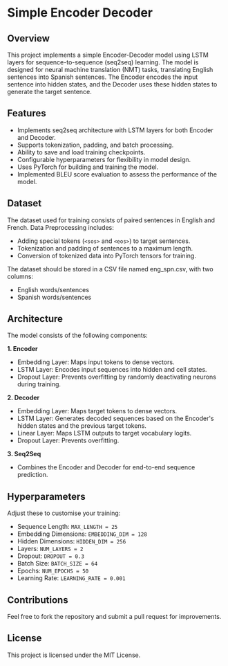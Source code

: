# Simple Encoder Decoder

## Overview
This project implements a simple Encoder-Decoder model using LSTM layers for sequence-to-sequence (seq2seq) learning. The model is designed for neural machine translation (NMT) tasks, translating English sentences into Spanish sentences. The Encoder encodes the input sentence into hidden states, and the Decoder uses these hidden states to generate the target sentence.

## Features
* Implements seq2seq architecture with LSTM layers for both Encoder and Decoder.
* Supports tokenization, padding, and batch processing.
* Ability to save and load training checkpoints.
* Configurable hyperparameters for flexibility in model design.
* Uses PyTorch for building and training the model.
* Implemented BLEU score evaluation to assess the performance of the model.

## Dataset
The dataset used for training consists of paired sentences in English and French.
Data Preprocessing includes:
* Adding special tokens (`<sos>` and `<eos>`) to target sentences.
* Tokenization and padding of sentences to a maximum length.
* Conversion of tokenized data into PyTorch tensors for training.

The dataset should be stored in a CSV file named eng_spn.csv, with two columns:
* English words/sentences
* Spanish words/sentences

## Architecture
The model consists of the following components:

**1. Encoder**
* Embedding Layer: Maps input tokens to dense vectors.
* LSTM Layer: Encodes input sequences into hidden and cell states.
* Dropout Layer: Prevents overfitting by randomly deactivating neurons during training.

**2. Decoder**
* Embedding Layer: Maps target tokens to dense vectors.
* LSTM Layer: Generates decoded sequences based on the Encoder's hidden states and the previous target tokens.
* Linear Layer: Maps LSTM outputs to target vocabulary logits.
* Dropout Layer: Prevents overfitting.

**3. Seq2Seq**
* Combines the Encoder and Decoder for end-to-end sequence prediction.

## Hyperparameters
Adjust these to customise your training:
* Sequence Length: `MAX_LENGTH = 25`
* Embedding Dimensions: `EMBEDDING_DIM = 128`
* Hidden Dimensions: `HIDDEN_DIM = 256`
* Layers: `NUM_LAYERS = 2`
* Dropout: `DROPOUT = 0.3`
* Batch Size: `BATCH_SIZE = 64`
* Epochs: `NUM_EPOCHS = 50`
* Learning Rate: `LEARNING_RATE = 0.001`

## Contributions
Feel free to fork the repository and submit a pull request for improvements.

## License
This project is licensed under the MIT License.
